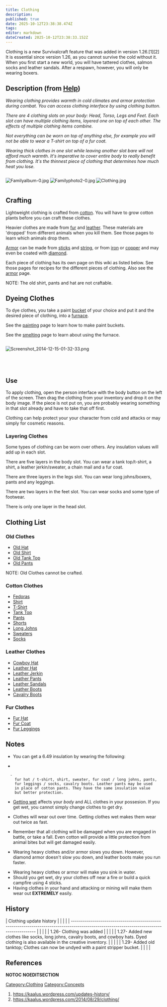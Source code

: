 ```yaml
---
title: Clothing
description: 
published: true
date: 2025-10-12T23:38:38.474Z
tags: 
editor: markdown
dateCreated: 2025-10-12T23:38:33.152Z
---
```


Clothing is a new Survivalcraft feature that was added in version
1.26.\[1\]\[2\] It is essential since version 1.26, as you cannot
survive the cold without it. When you first start a new world, you will
have tattered clothes, salmon socks and leather sandals. After a
respawn, however, you will only be wearing boxers.

## Description (from [Help](Recipaedia "wikilink"))

*Wearing clothing provides warmth in cold climates and armor protection
during combat. You can access clothing interface by using clothing
button.*

*There are 4 clothing slots on your body: Head, Torso, Legs and Feet.
Each slot can have multiple clothing items, layered one on top of each
other. The effects of multiple clothing items combine.*

*Not everything can be worn on top of anything else, for example you
will not be able to wear a T-shirt on top of a fur coat.*

*Wearing thick clothes in one slot while leaving another slot bare will
not afford much warmth. It's imperative to cover entire body to really
benefit from clothing. It's the thinnest piece of clothing that
determines how much heat you lose.*

<div style="overflow:hidden">

![Familyalbum-0.jpg](Familyalbum-0.jpg "Familyalbum-0.jpg")
![Familyphoto2-0.jpg](Familyphoto2-0.jpg "Familyphoto2-0.jpg")
![Clothing.jpg](Clothing.jpg "Clothing.jpg")

</div>

## Crafting

Lightweight clothing is crafted from [cotton](Recipaedia/Plants/Cotton.md "wikilink"). You
will have to grow cotton plants before you can craft these clothes.

Heavier clothes are made from [fur](fur "wikilink") and
[leather](leather "wikilink"). These materials are 'dropped' from
different animals when you kill them. See those pages to learn which
animals drop them.

[Armor](Armor "wikilink") can be made from [sticks](stick "wikilink")
and [string](string "wikilink"), or from [iron](Iron_Ingot "wikilink")
or [copper](Copper_Ingot "wikilink") and may even be coated with
[diamond](Recipaedia/Minerals/Diamond.md "wikilink").

Each piece of clothing has its own page on this wiki as listed below.
See those pages for recipes for the different pieces of clothing. Also
see the [armor](armor "wikilink") page. 

NOTE: The old shirt, pants and hat are not craftable.

## Dyeing Clothes

To dye clothes, you take a paint [bucket](bucket "wikilink") of your
choice and put it and the desired piece of clothing, into a
[furnace](furnace "wikilink").

See the [painting](painting "wikilink") page to learn how to make paint
buckets.

See the [smelting](smelting "wikilink") page to learn about using the
furnace.

<div style="overflow:hidden">

![Screenshot_2014-12-15-01-32-33.png](Screenshot_2014-12-15-01-32-33.png
"Screenshot_2014-12-15-01-32-33.png")

</div>

<span style="font-size:20px;"> </span>

## <span style="font-size:20px;">Use</span>

To apply clothing, open the person interface with the body button on the
left of the screen. Then drag the clothing from your inventory and drop
it on the body image. If the piece is not put on, you are probably
wearing something in that slot already and have to take that off first. 

Clothing can help protect your your character from cold and attacks or
may simply for cosmetic reasons. 

### Layering Clothes 

Some types of clothing can be worn over others. Any insulation values
will add up in each slot. 

There are five layers in the body slot. You can wear a tank top/t-shirt,
a shirt, a leather jerkin/sweater, a chain mail and a fur coat. 

There are three layers in the legs slot. You can wear long johns/boxers,
pants and any leggings.

There are two layers in the feet slot. You can wear socks and some type
of footwear.

There is only one layer in the head slot. 

## Clothing List

### Old Clothes

  - [Old Hat](Old_Hat "wikilink")
  - [Old Shirt](Old_Shirt "wikilink")
  - [Old Tank Top](Old_Tank_Top "wikilink")
  - [Old Pants](Old_Pants "wikilink")

NOTE: Old Clothes cannot be crafted.

### Cotton Clothes

  - [Fedoras](Fedora "wikilink")
  - [Shirt](Shirt "wikilink")
  - [T-Shirt](T-Shirt "wikilink")
  - [Tank Top](Tank_Top "wikilink")
  - [Pants](Pants "wikilink")
  - [Shorts](Shorts "wikilink")
  - [Long Johns](Long_Johns "wikilink")
  - [Sweaters](Sweater "wikilink")
  - [Socks](Socks "wikilink")

### Leather Clothes

  - [Cowboy Hat](Cowboy_Hat "wikilink")
  - [Leather Hat](Leather_Hat "wikilink")
  - [Leather Jerkin](Leather_Jerkin "wikilink")
  - [Leather Pants](Leather_Pants "wikilink")
  - [Leather Sandals](Leather_Sandals "wikilink")
  - [Leather Boots](Leather_Boots "wikilink")
  - [Cavalry Boots](Cavalry_Boots "wikilink")

### Fur Clothes

  - [Fur Hat](Fur_Hat "wikilink")
  - [Fur Coat](Fur_Coat "wikilink")
  - [Fur Leggings](Fur_Leggings "wikilink")

## Notes

  - You can get a 6.49 insulation by wearing the following:

<!-- end list -->

  -

      -
        fur hat / t-shirt, shirt, sweater, fur coat / long johns, pants,
        fur leggings / socks, cavalry boots. Leather pants may be used
        in place of cotton pants. They have the same insulation value
        but better protection.

<!-- end list -->

  - [Getting wet](Body_Temperature "wikilink") affects your *body* and
    ALL clothes in your possesion. If you get wet, you cannot simply
    change clothes to get dry.

<!-- end list -->

  - Clothes will wear out over time. Getting clothes wet makes them wear
    out twice as fast.

<!-- end list -->

  - Remember that all clothing will be damaged when you are engaged in
    battle, or take a fall. Even cotton will provide a little protection
    from animal bites but will get damaged easily.

<!-- end list -->

  - Wearing heavy clothes and/or armor slows you down. However, diamond
    armor doesn't slow you down, and leather boots make you run faster.

<!-- end list -->

  - Wearing heavy clothes or armor will make you sink in water.
  - Should you get wet, dry your clothes off near a fire or build a
    quick campfire using 4 sticks.
  - Having clothes in your hand and attacking or mining will make them
    wear out **EXTREMELY** easily.

## History

| Clothing update history                                                                                                                    |  |  |  |
| ------------------------------------------------------------------------------------------------------------------------------------------ |  |  |  |
| 1.26- Clothing was added                                                                                                                   |  |  |  |
| 1.27- Added new clothes like socks, long johns, cavalry boots, and cowboy hats. Dyed clothing is also available in the creative inventory. |  |  |  |
| 1.29- Added old tanktop; Clothes can now be undyed with a paint stripper bucket.                                                           |  |  |  |

## References

<references/>

__NOTOC__ __NOEDITSECTION__

[Category:Clothing](Category:Clothing "wikilink")
[Category:Concepts](Category:Concepts "wikilink")

1.  <https://kaalus.wordpress.com/updates-history/>
2.  <https://kaalus.wordpress.com/2014/08/29/clothing/>